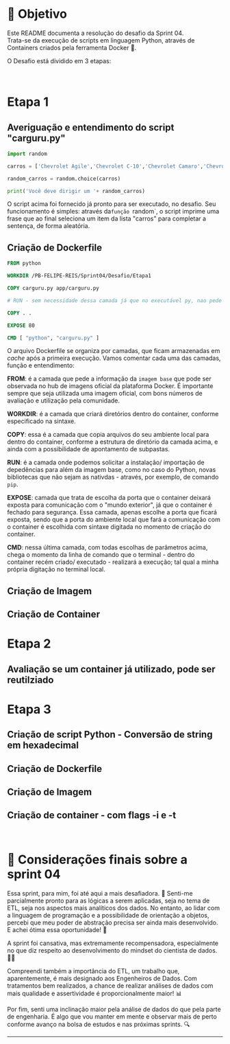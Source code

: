 
# 🎯 Objetivo

Este README documenta a resolução do desafio da Sprint 04.  
Trata-se da execução de scripts em linguagem Python, através de Containers criados pela ferramenta Docker 🐋. 

O Desafio está dividido em 3 etapas:

<br/>

# Etapa 1 

## Averiguação e entendimento do script "carguru.py"

``` python
import random

carros = ['Chevrolet Agile','Chevrolet C-10','Chevrolet Camaro','Chevrolet Caravan','Chevrolet Celta','Chevrolet Chevette','Chevrolet Corsa','Chevrolet Covalt','Chevrolet D-20','Chevrolet Monza','Chevrolet Onix','Chevrolet Opala','Chevrolet Veraneio','Citroën C3','Fiat 147','Fiat Argo','Fiat Cronos','Fiat Mobi','Fiat Panorama','Ford Corcel','Ford Escort','Ford F-1000','Ford Ka','Ford Maverick','Honda City','Honda Fit','Hyundai Azera','Hyundai HB20','Hyundai IX-35','Hyundai Veloster','Peugeot 2008','Peugeot 206','Peugeot 208','Peugeot 3008','Peugeot 306','Peugeot 308','Renault Kwid','Renault Logan','Renault Sandero','Renault Twingo','Renault Zoe','Toyota Etios','Toyota Yaris ','Volkswagen Apolo','Volkswagen Bora','Volkswagen Brasilia   ','Volkswagen Fusca','Volkswagen Gol','Volkswagen Kombi','Volkswagen Parati','Volkswagen Passat','Volkswagen Polo','Volkswagen SP2','Volkswagen Santana','Volkswagen Voyage','Volkswagen up!']

random_carros = random.choice(carros)

print('Você deve dirigir um '+ random_carros)
```
O script acima foi fornecido já pronto para ser executado, no desafio.
Seu funcionamento é simples: através da`função `random`, o script imprime uma frase que ao final seleciona um item da lista "carros" para completar a sentença, de forma aleatória.

## Criação de Dockerfile

```dockerfile
FROM python

WORKDIR /PB-FELIPE-REIS/Sprint04/Desafio/Etapa1

COPY carguru.py app/carguru.py

# RUN - sem necessidade dessa camada já que no executável py, nao pede a importação de nenhuma dependência/ biblioteca

COPY . .

EXPOSE 80

CMD [ "python", "carguru.py" ]
```
O arquivo Dockerfile se organiza por camadas, que ficam armazenadas em *cache* após a primeira execução. Vamos comentar cada uma das camadas, função e entendimento:  

**FROM**: é a camada que pede a informação da `imagem base` que pode ser observada no hub de imagens oficial da plataforma Docker. É importante sempre que seja utilizada uma imagem oficial, com bons números de avaliação e utilização pela comunidade.

**WORKDIR**: é a camada que criará diretórios dentro do container, conforme especificado na sintaxe.

**COPY**: essa é a camada que copia arquivos do seu ambiente local para dentro do container, conforme a estrutura de diretório da camada acima, e ainda com a possibilidade de apontamento de subpastas.

**RUN**: é a camada onde podemos solicitar a instalação/ importação de depedências para além da imagem base, como no caso do Python, novas bibliotecas que não sejam as nativdas - através, por exemplo, de comando `pip`.

**EXPOSE**: camada que trata de escolha da porta que o container deixará exposta para comunicação com o "mundo exterior", já que o container é fechado para segurança. Essa camada, apenas escolhe a porta que ficará exposta, sendo que a porta do ambiente local que fará a comunicação com o container é escolhida com sintaxe digitada no momento de criação do container.

**CMD**: nessa última camada, com todas escolhas de parâmetros acima, chega o momento da linha de comando que o terminal - dentro do container recém criado/ executado - realizará a execução; tal qual a minha própria digitação no terminal local.

## Criação de Imagem

## Criação de Container


# Etapa 2

## Avaliação se um container já utilizado, pode ser reutilziado


# Etapa 3

## Criação de script Python - Conversão de string em hexadecimal

## Criação de Dockerfile

## Criação de Imagem

## Criação de container - com flags -i e -t


<br/>

# 📌 Considerações finais sobre a sprint 04

Essa sprint, para mim, foi até aqui a mais desafiadora. 💪
Senti-me parcialmente pronto para as lógicas a serem aplicadas, seja no tema de ETL, seja nos aspectos mais analíticos dos dados. No entanto, ao lidar com a linguagem de programação e a possibilidade de orientação a objetos, percebi que meu poder de abstração precisa ser ainda mais desenvolvido. E achei ótima essa oportunidade! 🌱

A sprint foi cansativa, mas extremamente recompensadora, especialmente no que diz respeito ao desenvolvimento do mindset do cientista de dados. 🧠✨

Compreendi também a importância do ETL, um trabalho que, aparentemente, é mais designado aos Engenheiros de Dados. Com tratamentos bem realizados, a chance de realizar análises de dados com mais qualidade e assertividade é proporcionalmente maior! 📊

Por fim, senti uma inclinação maior pela análise de dados do que pela parte de engenharia. É algo que vou manter em mente e observar mais de perto conforme avanço na bolsa de estudos e nas próximas sprints. 🔍

---